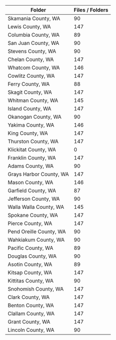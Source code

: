 | Folder                  |   Files / Folders |
|-------------------------|-------------------|
| Skamania County, WA     |                90 |
| Lewis County, WA        |               147 |
| Columbia County, WA     |                89 |
| San Juan County, WA     |                90 |
| Stevens County, WA      |                90 |
| Chelan County, WA       |               147 |
| Whatcom County, WA      |               146 |
| Cowlitz County, WA      |               147 |
| Ferry County, WA        |                88 |
| Skagit County, WA       |               147 |
| Whitman County, WA      |               145 |
| Island County, WA       |               147 |
| Okanogan County, WA     |                90 |
| Yakima County, WA       |               146 |
| King County, WA         |               147 |
| Thurston County, WA     |               147 |
| Klickitat County, WA    |                 0 |
| Franklin County, WA     |               147 |
| Adams County, WA        |                90 |
| Grays Harbor County, WA |               147 |
| Mason County, WA        |               146 |
| Garfield County, WA     |                87 |
| Jefferson County, WA    |                90 |
| Walla Walla County, WA  |               145 |
| Spokane County, WA      |               147 |
| Pierce County, WA       |               147 |
| Pend Oreille County, WA |                90 |
| Wahkiakum County, WA    |                90 |
| Pacific County, WA      |                89 |
| Douglas County, WA      |                90 |
| Asotin County, WA       |                89 |
| Kitsap County, WA       |               147 |
| Kittitas County, WA     |                90 |
| Snohomish County, WA    |               147 |
| Clark County, WA        |               147 |
| Benton County, WA       |               147 |
| Clallam County, WA      |               147 |
| Grant County, WA        |               147 |
| Lincoln County, WA      |                90 |